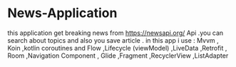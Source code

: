 # News-Application
this application get breaking news from https://newsapi.org/ Api .you can search about topics and also you save  article .
in this app i use :
Mvvm , Koin ,kotlin coroutines and Flow ,Lifecycle (viewModel) ,LiveData ,Retrofit , Room ,Navigation Component , Glide ,Fragment ,RecyclerView ,ListAdapter 
